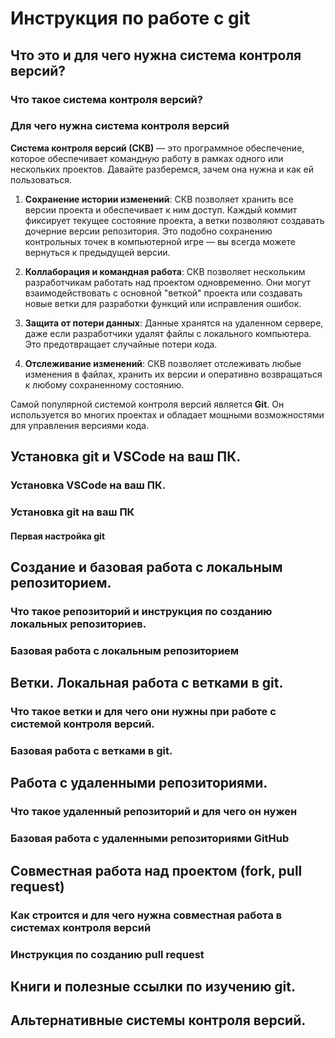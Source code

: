 # Инструкция по работе с git

## Что это и для чего нужна система контроля версий?

### Что такое система контроля версий?

### Для чего нужна система контроля версий

**Система контроля версий (СКВ)** — это программное обеспечение, которое обеспечивает командную работу в рамках одного или нескольких проектов. Давайте разберемся, зачем она нужна и как ей пользоваться.

1. **Сохранение истории изменений**: СКВ позволяет хранить все версии проекта и обеспечивает к ним доступ. Каждый коммит фиксирует текущее состояние проекта, а ветки позволяют создавать дочерние версии репозитория. Это подобно сохранению контрольных точек в компьютерной игре — вы всегда можете вернуться к предыдущей версии.

2. **Коллаборация и командная работа**: СКВ позволяет нескольким разработчикам работать над проектом одновременно. Они могут взаимодействовать с основной "веткой" проекта или создавать новые ветки для разработки функций или исправления ошибок.

3. **Защита от потери данных**: Данные хранятся на удаленном сервере, даже если разработчики удалят файлы с локального компьютера. Это предотвращает случайные потери кода.

4. **Отслеживание изменений**: СКВ позволяет отслеживать любые изменения в файлах, хранить их версии и оперативно возвращаться к любому сохраненному состоянию.

Самой популярной системой контроля версий является **Git**. Он используется во многих проектах и обладает мощными возможностями для управления версиями кода.

## Установка git и VSCode на ваш ПК.

### Установка VSCode на ваш ПК.

### Установка git на ваш ПК

#### Первая настройка git

## Создание и базовая работа с локальным репозиторием.

### Что такое репозиторий и инструкция по созданию локальных репозиториев.

### Базовая работа с локальным репозиторием

## Ветки. Локальная работа с ветками в git.

### Что такое ветки и для чего они нужны при работе с системой контроля версий.

### Базовая работа с ветками в git.

## Работа с удаленными репозиториями.

### Что такое удаленный репозиторий и для чего он нужен

### Базовая работа с удаленными репозиториями GitHub

## Совместная работа над проектом (fork, pull request)

### Как строится и для чего нужна совместная работа в системах контроля версий

### Инструкция по созданию pull request

## Книги и полезные ссылки по изучению git.

## Альтернативные системы контроля версий.
